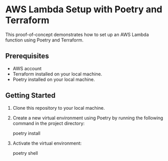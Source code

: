 # AWS Lambda Setup with Poetry and Terraform

This proof-of-concept demonstrates how to set up an AWS Lambda function using Poetry and Terraform.

## Prerequisites

- AWS account
- Terraform installed on your local machine.
- Poetry installed on your local machine.

## Getting Started

1. Clone this repository to your local machine.

2. Create a new virtual environment using Poetry by running the following command in the project directory:


    poetry install

3. Activate the virtual environment:

    poetry shell


